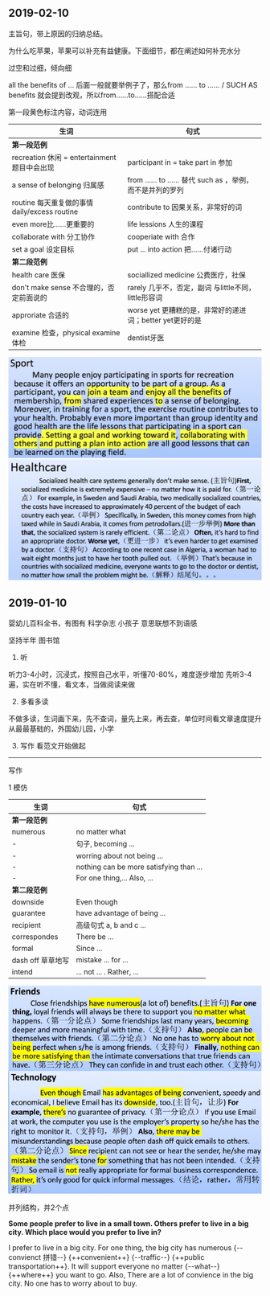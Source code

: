 ## 2019-02-10

主旨句，带上原因的归纳总结。

为什么吃苹果，苹果可以补充有益健康。下面细节，都在阐述如何补充水分

过空和过细，倾向细

all the benefits of ... 后面一般就要举例子了，那么from …… to …… / SUCH AS
benefits 就会提到改观，所以from……to……搭配合适

第一段黄色标注内容，动词连用

生词 |  句式 
------------ | -------------
**第一段范例** |
recreation 休闲 = entertainment 题目中会出现 | participant in = take part in 参加
a sense of belonging 归属感 | from …… to …… 替代 such as ，举例，而不是并列的罗列
routine 每天重复做的事情 daily/excess routine | contribute to 因果关系，非常好的词
even more比……更重要的 | life lessions 人生的课程
collaborate with 分工协作 | cooperiate with 合作
set a goal 设定目标 | put ... into action 把……付诸行动
**第二段范例** |
health care 医保 | sociallized medicine 公费医疗，社保
don't make sense 不合理的，否定前面说的 | rarely 几乎不，否定，副词 与little不同，little形容词
approriate 合适的 | worse yet 更糟糕的是，非常好的递进词；better yet更好的是
examine 检查，physical examine 体检 | dentist牙医

![instance](../images/WechatIMG23.jpeg)
![instance](../images/WechatIMG24.jpeg)

## 2019-01-10

婴幼儿百科全书，有图有
科学杂志 小孩子
意思联想不到语感

坚持半年
图书馆

1. 听

听力3-4小时，沉浸式，按照自己水平，听懂70-80%，难度逐步增加
先听3-4遍，实在听不懂，看文本，当做阅读来做

2. 多看多读

不做多读，生词画下来，先不查词，量先上来，再去查，单位时间看文章速度提升
从最最基础的，外国幼儿园，小学

3. 写作
看范文开始做起


----

写作

1 模仿

生词 |  句式 
------------ | -------------
**第一段范例** |
numerous | no matter what
-| 句子, becoming ...
-| worring about not being ...
-| nothing can be more satisfying than ...
-| For one thing,... Also, ...
**第二段范例** | 
downside | Even though
guarantee | have advantage of being ...
recipient | 高级句式 a, b and c ...
correspondes | There be ...
formal | Since ...
dash off 草草地写 | mistake ... for ...
intend | ... not ... . Rather, ...

![instance](../images/IMG_3898.JPG)

并列结构，并2个点

**Some people prefer to live in a small town. Others prefer to live in a big city. Which place would you prefer to live in?**

I prefer to live in a big city. For one thing, the big city has numerous {--convienct 拼错--} {++convenient++} {--traffic--} {++public transportation++}. It will support everyone no matter {--what--} {++where++} you want to go. Also, There are a lot of convience in the big city. No one has to worry about to buy.
